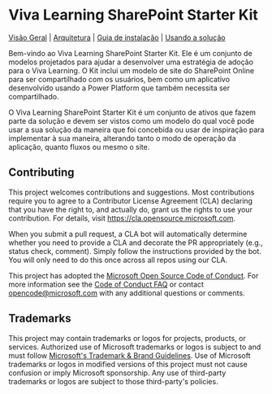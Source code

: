 # Viva Learning SharePoint Starter Kit

[Visão Geral](https://github.com/douglasanunciacao/vivalearningsharepointstarterkit/blob/main/Deployment/Wiki/Solution%20Overview.md) | [Arquitetura](https://github.com/douglasanunciacao/vivalearningsharepointstarterkit/blob/main/Deployment/Wiki/Architecture.md) | [Guia de instalação](https://github.com/douglasanunciacao/vivalearningsharepointstarterkit/blob/main/Deployment/Wiki/Deployment%20Guide.md) | [Usando a solução](https://github.com/douglasanunciacao/vivalearningsharepointstarterkit/blob/main/Deployment/Wiki/How%20to%20Use.md)

Bem-vindo ao Viva Learning SharePoint Starter Kit. Ele é um conjunto de modelos projetados para ajudar a desenvolver uma estratégia de adoção para o Viva Learning. O Kit inclui um modelo de site do SharePoint Online para ser compartilhado com os usuários, bem como um aplicativo desenvolvido usando a Power Platform que também necessita ser compartilhado.

O Viva Learning SharePoint Starter Kit é um conjunto de ativos que fazem parte da solução e devem ser vistos como um modelo do qual você pode usar a sua solução da maneira que foi concebida ou usar de inspiração para implementar à sua maneira, alterando tanto o modo de operação da aplicação, quanto fluxos ou mesmo o site.

## Contributing

This project welcomes contributions and suggestions.  Most contributions require you to agree to a
Contributor License Agreement (CLA) declaring that you have the right to, and actually do, grant us
the rights to use your contribution. For details, visit https://cla.opensource.microsoft.com.

When you submit a pull request, a CLA bot will automatically determine whether you need to provide
a CLA and decorate the PR appropriately (e.g., status check, comment). Simply follow the instructions
provided by the bot. You will only need to do this once across all repos using our CLA.

This project has adopted the [Microsoft Open Source Code of Conduct](https://opensource.microsoft.com/codeofconduct/).
For more information see the [Code of Conduct FAQ](https://opensource.microsoft.com/codeofconduct/faq/) or
contact [opencode@microsoft.com](mailto:opencode@microsoft.com) with any additional questions or comments.

## Trademarks

This project may contain trademarks or logos for projects, products, or services. Authorized use of Microsoft 
trademarks or logos is subject to and must follow 
[Microsoft's Trademark & Brand Guidelines](https://www.microsoft.com/en-us/legal/intellectualproperty/trademarks/usage/general).
Use of Microsoft trademarks or logos in modified versions of this project must not cause confusion or imply Microsoft sponsorship.
Any use of third-party trademarks or logos are subject to those third-party's policies.
